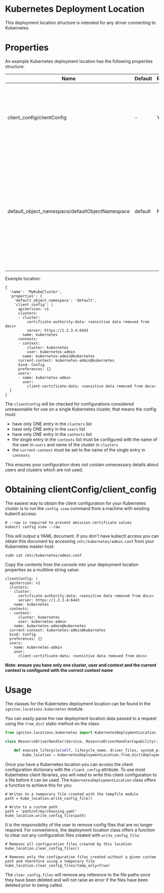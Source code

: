 # Kubernetes Deployment Location

This deployment location structure is intended for any driver connecting to Kubernetes.

# Properties

An example Kubernetes deployment location has the following properties structure:

| Name            | Default | Required                           | Detail                                                                                                                     |
| --------------- | ------- | ---------------------------------- | -------------------------------------------------------------------------------------------------------------------------- |
| client_config/clientConfig      | -       | Y                                  | A multiline string version of the kubectl config file used to access the target cluster (see more details below) |
| default_object_namespace/defaultObjectNamespace | default | N | The default namespace to be used when deploying Kubernetes objects. This value should only be used when the object does not have a specified namespace in the metadata section of it's configuration |

Example location:

```
{
  'name': 'MyKubeCluster',
  'properties': {
    'default_object_namespace': 'default',
    'client_config': |
      apiVersion: v1
      clusters:
      - cluster:
          certificate-authority-data: <sensitive data removed from docs>
          server: https://1.2.3.4:6443
        name: kubernetes
      contexts:
      - context:
          cluster: kubernetes
          user: kubernetes-admin
        name: kubernetes-admin@kubernetes
      current-context: kubernetes-admin@kubernetes
      kind: Config
      preferences: {}
      users:
      - name: kubernetes-admin
        user:
          client-certificate-data: <sensitive data removed from docs>
  }
}
```

The `clientConfig` will be checked for configurations considered unreasonable for use on a single Kubernetes cluster, that means the config must:

- have only ONE entry in the `clusters` list
- have only ONE entry in the `users` list
- have only ONE entry in the `contexts` list
- the single entry in the `contexts` list must be configured with the name of the user in `users` and name of the cluster in `clusters`
- the `current-context` must be set to the name of the single entry in `contexts`

This ensures your configuration does not contain unnecessary details about users and clusters which are not used.  

# Obtaining clientConfig/client_config

The easiest way to obtain the client configuration for your Kubernetes cluster is to run the `config view` command from a machine with existing kubectl access:

```
# --raw is required to prevent omission certificate values
kubectl config view --raw
```

This will output a YAML document. If you don't have kubectl access you can obtain this document by accessing `/etc/kubernetes/admin.conf` from your Kubernetes master host:

```
sudo cat /etc/kubernetes/admin.conf
```

Copy the contents from the console into your deployment location properties as a multiline string value:

```
clientConfig: |
  apiVersion: v1
  clusters:
  - cluster:
      certificate-authority-data: <sensitive data removed from docs>
      server: https://1.2.3.4:6443
    name: kubernetes
  contexts:
  - context:
      cluster: kubernetes
      user: kubernetes-admin
    name: kubernetes-admin@kubernetes
  current-context: kubernetes-admin@kubernetes
  kind: Config
  preferences: {}
  users:
  - name: kubernetes-admin
    user:
      client-certificate-data: <sensitive data removed from docs>
```

**Note: ensure you have only one cluster, user and context and the current context is configured with the correct context name**

# Usage

The classes for the Kubernetes deployment location can be found in the `igniton.locations.kubernetes` module. 

You can easily parse the raw deployment location data passed to a request using the `from_dict` static method on the class:

```python
from igniton.locations.kubernetes import KubernetesDeploymentLocation

class ResourceDriverHandler(Service, ResourceDriverHandlerCapability):
  
    def execute_lifecycle(self, lifecycle_name, driver_files, system_properties, resource_properties, request_properties, internal_resources, deployment_location):
        kube_location = KubernetesDeploymentLocation.from_dict(deployment_location)
```

Once you have a Kubernetes location you can access the client configuration dictionary with the `client_config` attribute. To use most Kubernetes client libraries, you will need to write this client configuration to a file before it can be used. The `KubernetesDeploymentLocation` class offers a function to achieve this for you:

```
# Writes to a temporary file created with the tempfile module
path = kube_location.write_config_file()

# Write to a custom path
path = 'path/of/my/choosing.yaml'
kube_location.write_config_file(path)
```

It is the responsibility of the user to remove config files that are no longer required. For convenience, the deployment location class offers a function to clear out any configuration files created with `write_config_file`:

```
# Removes all configuration files created by this location
kube_location.clear_config_files()

# Removes only the configuration files created without a given custom path and therefore using a temporary file
kube_location.clear_config_files(temp_only=True)
```

The `clear_config_files` will remove any reference to the file paths once they have been deleted and will not raise an error if the files have been deleted prior to being called.